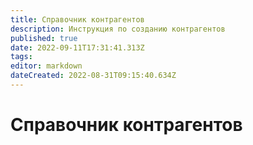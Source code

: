 ```yaml
---
title: Справочник контрагентов
description: Инструкция по созданию контрагентов
published: true
date: 2022-09-11T17:31:41.313Z
tags: 
editor: markdown
dateCreated: 2022-08-31T09:15:40.634Z
---
```


# Справочник контрагентов


